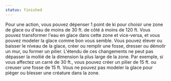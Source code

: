 ```yaml
---
status: finished
---
```

Pour une action, vous pouvez dépenser 1 point de ki pour choisir une zone de glace ou d'eau de moins de 30 ft. de côté à moins de 120 ft. Vous pouvez transformer l'eau en glace dans cette zone et vice-versa, et vous pouvez modeler la glace comme bon vous semble. Vous pouvez élever ou baisser le niveau de la glace, créer ou remplir une fosse, dresser ou démolir un mur, ou former un pilier. L'étendu de ces changements ne peut pas dépasser la moitié de la dimension la plus large de la zone. Par exemple, si vous affectez un carré de 30 ft., vous pouvez créer un pilier de 15 ft. ou creuser une fosse de 15 ft. Vous ne pouvez pas modeler la glace pour piéger ou blesser une créature dans la zone.